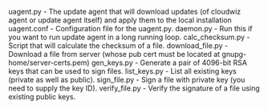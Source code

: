 uagent.py - The update agent that will download updates (of cloudwiz agent or update agent itself)
            and apply them to the local installation
uagent.conf - Configuration file for the uagent.py.
daemon.py - Run this if you want to run update agent in a long running loop.
calc_checksum.py - Script that will calculate the checksum of a file.
download_file.py - Download a file from server (whose pub cert must be located at gnupg-home/server-certs.pem)
gen_keys.py - Generate a pair of 4096-bit RSA keys that can be used to sign files.
list_keys.py - List all existing keys (private as well as public).
sign_file.py - Sign a file with private key (you need to supply the key ID).
verify_file.py - Verify the signature of a file using existing public keys.
